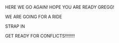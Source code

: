 HERE WE GO AGAIN! HOPE YOU ARE READY GREGG! 

WE ARE GOING FOR A RIDE

STRAP IN

GET READY FOR CONFLICTS!!!!!!!!







